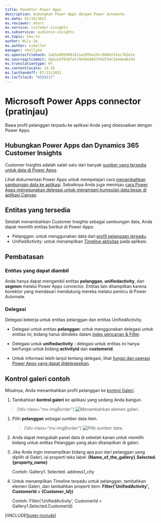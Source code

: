 ```yaml
---
title: Konektor Power Apps
description: Hubungkan Power Apps dengan Power Automate.
ms.date: 01/19/2021
ms.reviewer: mhart
ms.service: customer-insights
ms.subservice: audience-insights
ms.topic: how-to
author: Nils-2m
ms.author: nikeller
manager: shellyha
ms.openlocfilehash: 2ab5a9059991611a2959a19cc688d232ec782e1e
ms.sourcegitcommit: dab2cbf818fafc9436e685376df94c5e44e4b144
ms.translationtype: HT
ms.contentlocale: id-ID
ms.lasthandoff: 07/13/2021
ms.locfileid: "6554117"
---
```

# <a name="microsoft-power-apps-connector-preview"></a>Microsoft Power Apps connector (pratinjau)

Bawa profil pelanggan terpadu ke aplikasi Anda yang disesuaikan dengan Power Apps.

## <a name="connect-power-apps-and-dynamics-365-customer-insights"></a>Hubungkan Power Apps dan Dynamics 365 Customer Insights

Customer Insights adalah salah satu dari banyak [sumber yang tersedia untuk data di Power Apps](/powerapps/maker/canvas-apps/working-with-data-sources).

Lihat dokumentasi Power Apps untuk mempelajari cara [menambahkan sambungan data ke aplikasi](/powerapps/maker/canvas-apps/add-data-connection). Sebaiknya Anda juga meninjau [cara Power Apps menggunakan delegasi untuk menangani kumpulan data besar di aplikasi Canvas](/powerapps/maker/canvas-apps/delegation-overview).

## <a name="available-entities"></a>Entitas yang tersedia

Setelah menambahkan Customer Insights sebagai sambungan data, Anda dapat memilih entitas berikut di Power Apps:

- Pelanggan: untuk menggunakan data dari [profil pelanggan terpadu](customer-profiles.md).
- UnifiedActivity: untuk menampilkan [Timeline aktivitas](activities.md) pada aplikasi.

## <a name="limitations"></a>Pembatasan

### <a name="retrievable-entities"></a>Entitas yang dapat diambil

Anda hanya dapat mengambil entitas **pelanggan**, **unifiedactivity**, dan **segmen** melalui Power Apps connector. Entitas lain ditampilkan karena konektor yang mendasari mendukung mereka melalui pemicu di Power Automate.  

### <a name="delegation"></a>Delegasi

Delegasi bekerja untuk entitas pelanggan dan entitas UnifiedActivity. 

- Delegasi untuk entitas **pelanggan**: untuk menggunakan delegasi untuk entitas ini, bidang harus diindeks dalam [index pencarian & Filter](search-filter-index.md).  

- Delegasi untuk **unifiedactivity** : delegasi untuk entitas ini hanya berfungsi untuk bidang **activityid** dan **customerid**.  

- Untuk informasi lebih lanjut tentang delegasi, lihat [fungsi dan operasi Power Apps yang dapat didelegasikan](/connectors/commondataservice/#power-apps-delegable-functions-and-operations-for-the-cds-for-apps). 

## <a name="example-gallery-control"></a>Kontrol galeri contoh

Misalnya, Anda menambahkan profil pelanggan ke [kontrol Galeri](/powerapps/maker/canvas-apps/add-gallery).

1. Tambahkan **kontrol galeri** ke aplikasi yang sedang Anda bangun.

> [!div class="mx-imgBorder"]
> ![Menambahkan elemen galeri.](media/connector-powerapps9.png "Menambahkan elemen galeri")

1. Pilih **pelanggan** sebagai sumber data item.

    > [!div class="mx-imgBorder"]
    > ![Pilih sumber data.](media/choose-datasource-powerapps.png "Pilih sumber data")

1. Anda dapat mengubah panel data di sebelah kanan untuk memilih bidang untuk entitas Pelanggan yang akan ditampilkan di galeri.

1. Jika Anda ingin menampilkan bidang apa pun dari pelanggan yang dipilih di Galeri, isi properti teks label:  **{Name_of_the_gallery}.Selected.{property_name}**

    Contoh: Gallery1. Selected. address1_city

1. Untuk menampilkan Timeline terpadu untuk pelanggan, tambahkan elemen Galeri, dan tambahkan properti item: **Filter('UnifiedActivity', CustomerId = {Customer_Id})**

    Contoh: Filter('UnifiedActivity', CustomerId = Gallery1.Selected.CustomerId)


[!INCLUDE[footer-include](../includes/footer-banner.md)]